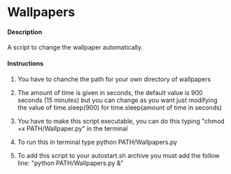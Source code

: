 # Wallpapers
#### Description
A script to change the wallpaper automatically.  

#### Instructions
  1. You have to chanche the path for your own directory of wallpapers

  2. The amount of time is given in seconds, the default value is 900 seconds (15 minutes) but you can change as you want just modifying the value of            time.sleep(900) for time.sleep(amount of time in seconds)

  3. You have to make this script executable, you can do this typing "chmod +x PATH/Wallpaper.py" in the terminal 

  4. To run this in terminal type python PATH/Wallpapers.py

  5. To add this script to your autostart.sh archive you must add the follow line:
     "python PATH/Wallpapers.py &"
